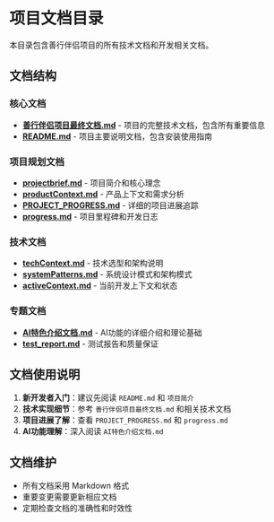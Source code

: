 # 项目文档目录

本目录包含善行伴侣项目的所有技术文档和开发相关文档。

## 文档结构

### 核心文档
- **[善行伴侣项目最终文档.md](../善行伴侣项目最终文档.md)** - 项目的完整技术文档，包含所有重要信息
- **[README.md](../README.md)** - 项目主要说明文档，包含安装使用指南

### 项目规划文档
- **[projectbrief.md](./projectbrief.md)** - 项目简介和核心理念
- **[productContext.md](./productContext.md)** - 产品上下文和需求分析
- **[PROJECT_PROGRESS.md](./PROJECT_PROGRESS.md)** - 详细的项目进展追踪
- **[progress.md](./progress.md)** - 项目里程碑和开发日志

### 技术文档
- **[techContext.md](./techContext.md)** - 技术选型和架构说明
- **[systemPatterns.md](./systemPatterns.md)** - 系统设计模式和架构模式
- **[activeContext.md](./activeContext.md)** - 当前开发上下文和状态

### 专题文档
- **[AI特色介绍文档.md](./AI特色介绍文档.md)** - AI功能的详细介绍和理论基础
- **[test_report.md](./test_report.md)** - 测试报告和质量保证

## 文档使用说明

1. **新开发者入门**：建议先阅读 `README.md` 和 `项目简介`
2. **技术实现细节**：参考 `善行伴侣项目最终文档.md` 和相关技术文档
3. **项目进展了解**：查看 `PROJECT_PROGRESS.md` 和 `progress.md`
4. **AI功能理解**：深入阅读 `AI特色介绍文档.md`

## 文档维护

- 所有文档采用 Markdown 格式
- 重要变更需要更新相应文档
- 定期检查文档的准确性和时效性